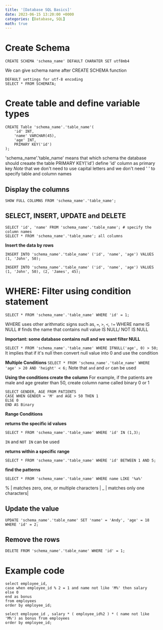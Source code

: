 ```yaml
---
title: '[Database SQL Basics]'
date: 2023-06-15 13:20:00 +0000
categories: [Database, SQL]
math: true
---
```


# Create Schema
```
CREATE SCHEMA 'schema_name' DEFAULT CHARATER SET utf8mb4
```
We can give schema name after CREATE SCHEMA function 
```
DEFAULT settings for utf-8 encoding
SELECT * FROM SCHEMATA;
```

# Create table and define variable types
```
CREATE Table 'schema_name'.'table_name'(
	'id' INT,
	'name' VARCHAR(45),
	'age' INT,
	PRIMARY KEY('id')
);
```
'schema_name'.'table_name' means that which schema the database should creaate the table
PRIMARY KEY('id') define 'id' column as primary key
*Note* that we don't need to use capital letters and we don't need ' ' to specify table and column names

## Display the columns 
```
SHOW FULL COLUMNS FROM 'schema_name'.'table_name';
```

## SELECT, INSERT, UPDATE and DELETE
```
SELECT 'id', 'name' FROM 'schema_name'.'table_name'; # specify the column names
SELECT * FROM 'schema_name'.'table_name'; all columns
```

**Insert the data by rows**
```
INSERT INTO 'schema_name'.'table_name' ('id', 'name', 'age') VALUES (1, 'John', 50);

INSERT INTO 'schema_name'.'table_name' ('id', 'name', 'age') VALUES (1, 'John', 50), (2, 'James', 45);
```

# WHERE: Filter using condition statement 
```
SELECT * FROM 'schema_name'.'table_name' WHERE 'id' = 1;
```

WHERE uses other arithmatic signs such as, `=`, `>`, `<`, `!=`
WHERE name IS NULL # finds the name that contains null value 
IS NULL/ NOT IS NULL

**Important: some database contains null and we want filter NULL**

``
SELECT * FROM 'schema_name'.'table_name' WHERE IFNULL('age', 0) > 50;
``
It implies that if it's null then convert null value into 0 and use the condition

**Multiple Conditions**
``
SELECT * FROM 'schema_name'.'table_name' WHERE 'age' > 20 AND 'height' < 6;
``
Note that `and` and `or` can be used 

**Using the conditions create the column**
For example, if the patients are male and age greater than 50, create column name called binary 0 or 1
```
SELECT GENDER, AGE FROM PATIENTS 
CASE WHEN GENDER = 'M' and AGE > 50 THEN 1 
ELSE 0 
END AS Binary
```

**Range Conditions**

**returns the specific id values**
```
SELECT * FROM 'schema_name'.'table_name' WHERE 'id' IN (1,3); 
```
`IN` and `NOT IN` can be used

**returns within a specific range**
```
SELECT * FROM 'schema_name'.'table_name' WHERE 'id' BETWEEN 1 AND 5;
```

**find the patterns**
```
SELECT * FROM 'schema_name'.'table_name' WHERE name LIKE '%a%'
```
% | matches zero, one, or multiple characters |
_ | matches only one characters|


## Update the value
```
UPDATE 'schema_name'.'table_name' SET 'name' = 'Andy', 'age' = 18 WHERE 'id' = 2;
```

## Remove the rows 
```
DELETE FROM 'schema_name'.'table_name' WHERE 'id' = 1;
```

# Example code
```
select employee_id,
case when employee_id % 2 = 1 and name not like 'M%' then salary
else 0
end as bonus
from employees 
order by employee_id;
```
```
select employee_id , salary * ( employee_id%2 ) * ( name not like 'M%') as bonus from employees
order by employee_id;
```








